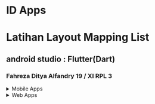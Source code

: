 # ID Apps
# Latihan Layout Mapping List
## android studio : Flutter(Dart)
### Fahreza Ditya Alfandry 19 / XI RPL 3

<details>
    <summary>Mobile Apps</summary>
    ![Mobile Apps](https://github.com/fhrzdty31/Mapping-List/blob/f859e1527ae0529a950b0d2027810167ce599d98/screenshot/Screenshot_2022-06-29-16-12-50-77_999a63e1546b10afdcec250f875cb2d1.jpg)
</details>
<details>
    <summary>Web Apps</summary>
    ![Web Apps](https://github.com/fhrzdty31/Mapping-List/blob/f859e1527ae0529a950b0d2027810167ce599d98/screenshot/Screenshot%20(001).png)
</details>